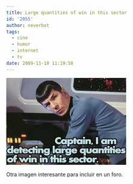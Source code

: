```yaml
---
title: Large quantities of win in this sector
id: '2055'
author: neverbot
tags:
  - cine
  - humor
  - internet
  - tv
date: 2009-11-10 11:19:58
---
```


![200911101119.jpg](./large-quantities-of-win-in-this-sector/200911101119.jpg)

Otra imagen interesante para incluir en un foro.
